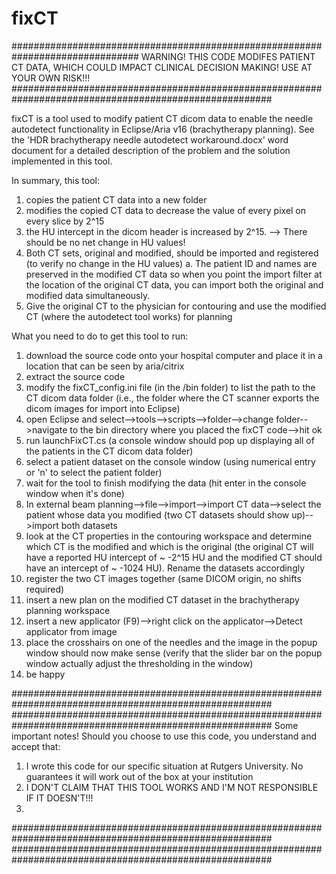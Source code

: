 # fixCT
###############################################################################
WARNING!
THIS CODE MODIFES PATIENT CT DATA, WHICH COULD IMPACT CLINICAL DECISION MAKING!
USE AT YOUR OWN RISK!!!
#######################################################################################################

fixCT is a tool used to modify patient CT dicom data to enable the needle autodetect functionality in Eclipse/Aria v16 (brachytherapy planning).
See the 'HDR brachytherapy needle autodetect workaround.docx' word document for a detailed description of the problem and the solution implemented in this tool.

In summary, this tool:
1. copies the patient CT data into a new folder
2. modifies the copied CT data to decrease the value of every pixel on every slice by 2^15 
3. the HU intercept in the dicom header is increased by 2^15. 
  --> There should be no net change in HU values!
4. Both CT sets, original and modified, should be imported and registered (to verify no change in the HU values)
  a. The patient ID and names are preserved in the modified CT data so when you point the import filter at the location of the original CT data, you can import both the original and modified data simultaneously.
5. Give the original CT to the physician for contouring and use the modified CT (where the autodetect tool works) for planning


What you need to do to get this tool to run:
1. download the source code onto your hospital computer and place it in a location that can be seen by aria/citrix
2. extract the source code
3. modify the fixCT_config.ini file (in the /bin folder) to list the path to the CT dicom data folder (i.e., the folder where the CT scanner exports the dicom images for import into Eclipse)
4. open Eclipse and select-->tools-->scripts-->folder-->change folder-->navigate to the bin directory where you placed the fixCT code-->hit ok
5. run launchFixCT.cs (a console window should pop up displaying all of the patients in the CT dicom data folder)
6. select a patient dataset on the console window (using numerical entry or 'n' to select the patient folder)
7. wait for the tool to finish modifying the data (hit enter in the console window when it's done)
8. In external beam planning-->file-->import-->import CT data-->select the patient whose data you modified (two CT datasets should show up)-->import both datasets
9. look at the CT properties in the contouring workspace and determine which CT is the modified and which is the original (the original CT will have a reported HU intercept of ~ -2^15 HU and the modified CT should have an intercept of ~ -1024 HU). Rename the datasets accordingly
10. register the two CT images together (same DICOM origin, no shifts required)
11. insert a new plan on the modified CT dataset in the brachytherapy planning workspace
12. insert a new applicator (F9)-->right click on the applicator-->Detect applicator from image
13. place the crosshairs on one of the needles and the image in the popup window should now make sense (verify that the slider bar on the popup window actually adjust the thresholding in the window)
14. be happy


#######################################################################################################
#######################################################################################################
Some important notes!
Should you choose to use this code, you understand and accept that:
1. I wrote this code for our specific situation at Rutgers University. No guarantees it will work out of the box at your institution 
2. I DON'T CLAIM THAT THIS TOOL WORKS AND I'M NOT RESPONSIBLE IF IT DOESN'T!!!
3. 
#######################################################################################################
#######################################################################################################

